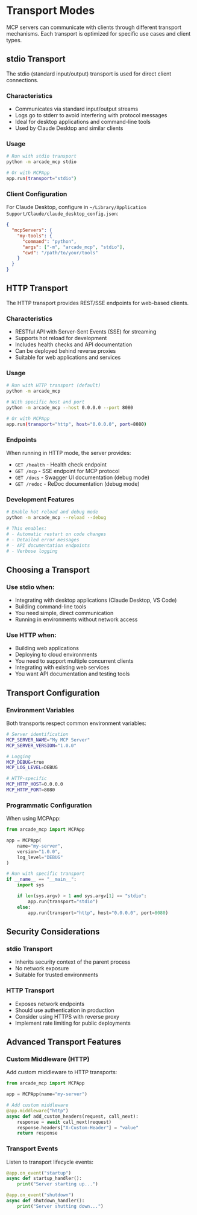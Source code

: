 # Transport Modes

MCP servers can communicate with clients through different transport mechanisms. Each transport is optimized for specific use cases and client types.

## stdio Transport

The stdio (standard input/output) transport is used for direct client connections.

### Characteristics
- Communicates via standard input/output streams
- Logs go to stderr to avoid interfering with protocol messages
- Ideal for desktop applications and command-line tools
- Used by Claude Desktop and similar clients

### Usage

```bash
# Run with stdio transport
python -m arcade_mcp stdio

# Or with MCPApp
app.run(transport="stdio")
```

### Client Configuration

For Claude Desktop, configure in `~/Library/Application Support/Claude/claude_desktop_config.json`:

```json
{
  "mcpServers": {
    "my-tools": {
      "command": "python",
      "args": ["-m", "arcade_mcp", "stdio"],
      "cwd": "/path/to/your/tools"
    }
  }
}
```

## HTTP Transport

The HTTP transport provides REST/SSE endpoints for web-based clients.

### Characteristics
- RESTful API with Server-Sent Events (SSE) for streaming
- Supports hot reload for development
- Includes health checks and API documentation
- Can be deployed behind reverse proxies
- Suitable for web applications and services

### Usage

```bash
# Run with HTTP transport (default)
python -m arcade_mcp

# With specific host and port
python -m arcade_mcp --host 0.0.0.0 --port 8080

# Or with MCPApp
app.run(transport="http", host="0.0.0.0", port=8080)
```

### Endpoints

When running in HTTP mode, the server provides:

- `GET /health` - Health check endpoint
- `GET /mcp` - SSE endpoint for MCP protocol
- `GET /docs` - Swagger UI documentation (debug mode)
- `GET /redoc` - ReDoc documentation (debug mode)

### Development Features

```bash
# Enable hot reload and debug mode
python -m arcade_mcp --reload --debug

# This enables:
# - Automatic restart on code changes
# - Detailed error messages
# - API documentation endpoints
# - Verbose logging
```

## Choosing a Transport

### Use stdio when:
- Integrating with desktop applications (Claude Desktop, VS Code)
- Building command-line tools
- You need simple, direct communication
- Running in environments without network access

### Use HTTP when:
- Building web applications
- Deploying to cloud environments
- You need to support multiple concurrent clients
- Integrating with existing web services
- You want API documentation and testing tools

## Transport Configuration

### Environment Variables

Both transports respect common environment variables:

```bash
# Server identification
MCP_SERVER_NAME="My MCP Server"
MCP_SERVER_VERSION="1.0.0"

# Logging
MCP_DEBUG=true
MCP_LOG_LEVEL=DEBUG

# HTTP-specific
MCP_HTTP_HOST=0.0.0.0
MCP_HTTP_PORT=8080
```

### Programmatic Configuration

When using MCPApp:

```python
from arcade_mcp import MCPApp

app = MCPApp(
    name="my-server",
    version="1.0.0",
    log_level="DEBUG"
)

# Run with specific transport
if __name__ == "__main__":
    import sys

    if len(sys.argv) > 1 and sys.argv[1] == "stdio":
        app.run(transport="stdio")
    else:
        app.run(transport="http", host="0.0.0.0", port=8080)
```

## Security Considerations

### stdio Transport
- Inherits security context of the parent process
- No network exposure
- Suitable for trusted environments

### HTTP Transport
- Exposes network endpoints
- Should use authentication in production
- Consider using HTTPS with reverse proxy
- Implement rate limiting for public deployments

## Advanced Transport Features

### Custom Middleware (HTTP)

Add custom middleware to HTTP transports:

```python
from arcade_mcp import MCPApp

app = MCPApp(name="my-server")

# Add custom middleware
@app.middleware("http")
async def add_custom_headers(request, call_next):
    response = await call_next(request)
    response.headers["X-Custom-Header"] = "value"
    return response
```

### Transport Events

Listen to transport lifecycle events:

```python
@app.on_event("startup")
async def startup_handler():
    print("Server starting up...")

@app.on_event("shutdown")
async def shutdown_handler():
    print("Server shutting down...")
```
